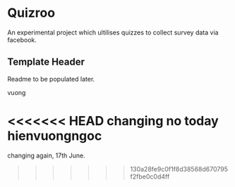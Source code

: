 Quizroo
=======

An experimental project which ultilises quizzes to collect survey data via facebook.

Template Header
---------------

Readme to be populated later.

vuong

<<<<<<< HEAD
changing no today hienvuongngoc
=======
changing again, 17th June.
>>>>>>> 130a28fe9c0f1f8d38568d670795f2fbe0c0d4ff
